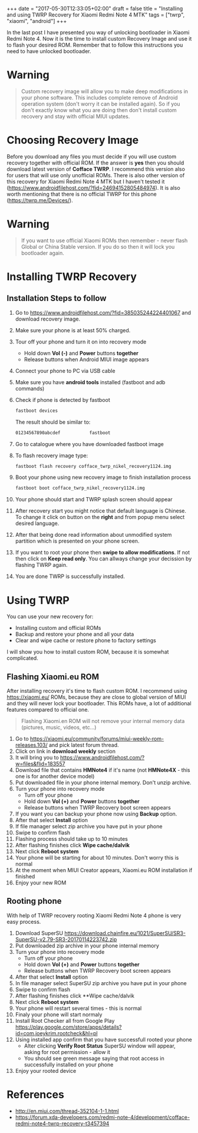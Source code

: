 +++
date = "2017-05-30T12:33:05+02:00"
draft = false
title = "Installing and using TWRP Recovery for Xiaomi Redmi Note 4 MTK"
tags = ["twrp", "xiaomi", "android"]
+++

In the last post I have presented you way of unlocking bootloader in Xiaomi
Redmi Note 4. Now it is the time to install custom Recovery Image and use
it to flash your desired ROM. Remember that to follow this instructions
you need to have unlocked bootloader.

<!--more-->

# Warning
> Custom recovery image will allow you to make deep modifications in your phone
> software. This includes complete remove of Android operation system (don't
> worry it can be installed again). So if you don't exactly know what you are
> doing then don't install custom recovery and stay with official MIUI updates.

# Choosing Recovery Image
Before you download any files you must decide if you will use custom recovery
together with official ROM. If the answer is **yes** then you should download
latest version of **Cofface TWRP**. I recommend this version also for users
that will use only unofficial ROMs. There is also other version of this recovery
for Xiaomi Redmi Note 4 MTK but I haven't tested it
(https://www.androidfilehost.com/?fid=24694152805484974). It is also worth mentioning
that there is no official TWRP for this phone (https://twrp.me/Devices/).

# Warning
> If you want to use official Xiaomi ROMs then remember - never flash
> Global or China Stable version. If you do so then it will lock you bootloader
> again.

# Installing TWRP Recovery
## Installation Steps to follow

1. Go to https://www.androidfilehost.com/?fid=385035244224401067 and download
recovery image.
2. Make sure your phone is at least 50% charged.
3. Tour off your phone and turn it on into recovery mode
    - Hold down **Vol (-)** and **Power** buttons **together**
    - Release buttons when Android MIUI image appears
4. Connect your phone to PC via USB cable
5. Make sure you have **android tools** installed (fastboot and adb commands)
6. Check if phone is detected by fastboot

    ~~~bash
    fastboot devices
    ~~~

    The result should be similar to:

    ~~~ bash
    01234567890abcdef           fastboot
    ~~~
7. Go to catalogue where you have downloaded fastboot image
8. To flash recovery image type:

    ~~~ bash
    fastboot flash recovery cofface_twrp_nikel_recovery1124.img
    ~~~
9. Boot your phone using new recovery image to finish installation process
    ~~~ bash
    fastboot boot cofface_twrp_nikel_recovery1124.img
    ~~~
10. Your phone should start and TWRP splash screen should appear
11. After recovery start you might notice that default language is Chinese. To
    change it click on button on the **right** and from popup menu select
    desired language.
12. After that being done read information about unmodified system partition
    which is presented on your phone screen.
13. If you want to root your phone then **swipe to allow modifications**. If not
    then click on **Keep read only**. You can allways change your decission by
    flashing TWRP again.
14. You are done TWRP is successfully installed.

# Using TWRP
You can use your new recovery for:

- Installing custom and official ROMs
- Backup and restore your phone and all your data
- Clear and wipe cache or restore phone to factory settings

I will show you how to install custom ROM, because it is somewhat complicated.

## Flashing Xiaomi.eu ROM
After installing recovery it's time to flash custom ROM. I recommend using
https://xiaomi.eu/ ROMs, because they are close to global version of MIUI
and they will never lock your bootloader. This ROMs have, a lot of additional
features compared to official one.

> Flashing Xiaomi.en ROM will not remove your internal memory data (pictures,
> music, videos, etc...)

1. Go to https://xiaomi.eu/community/forums/miui-weekly-rom-releases.103/ and
pick latest forum thread.
2. Click on link in **download weekly** section
3. It will bring you to https://www.androidfilehost.com/?w=files&flid=183557
4. Download file that contains **HMNote4** if it's name
    (not **HMNote4X** - this one is for another device model)
5. Put downloaded file in your phone internal memory. Don't unzip archive.
6. Turn your phone into recovery mode
    - Turn off your phone
    - Hold down **Vol (+)** and **Power** buttons **together**
    - Release buttons when TWRP Recovery boot screen appears
7. If you want you can backup your phone now using **Backup** option.
8. After that select **Install** option
9. If file manager select zip archive you have put in your phone
10. Swipe to confirm flash
11. Flashing process should take up to 10 minutes
12. After flashing finishes click **Wipe cache/dalvik**
13. Next click **Reboot system**
14. Your phone will be starting for about 10 minutes. Don't worry this is normal
15. At the moment when MIUI Creator appears, Xiaomi.eu ROM installation if finished
16. Enjoy your new ROM

## Rooting phone
With help of TWRP recovery rooting Xiaomi Redmi Note 4 phone is very easy process.

1. Download SuperSU https://download.chainfire.eu/1021/SuperSU/SR3-SuperSU-v2.79-SR3-20170114223742.zip
2. Put downloaded zip archive in your phone internal memory
3. Turn your phone into recovery mode
    - Turn off your phone
    - Hold down **Vol (+)** and **Power** buttons **together**
    - Release buttons when TWRP Recovery boot screen appears
4. After that select **Install** option
5. In file manager select SuperSU zip archive you have put in your phone
6. Swipe to confirm flash
7. After flashing finishes click **Wipe cache/dalvik
8. Next click **Reboot system**
9. Your phone will restart several times - this is normal
10. Finaly your phone will start normaly
11. Install Root Checker all from Google Play https://play.google.com/store/apps/details?id=com.joeykrim.rootcheck&hl=pl
12. Using installed app confirm that you have successfull rooted your phone
    - Alter clicking **Verify Root Status** SuperSU window will appear, asking
    for root permission - allow it
    - You should see green message saying that root access in successfully
    installed on your phone
13. Enjoy your rooted device


# References
- http://en.miui.com/thread-352104-1-1.html
- https://forum.xda-developers.com/redmi-note-4/development/cofface-redmi-note4-twrp-recovery-t3457394
